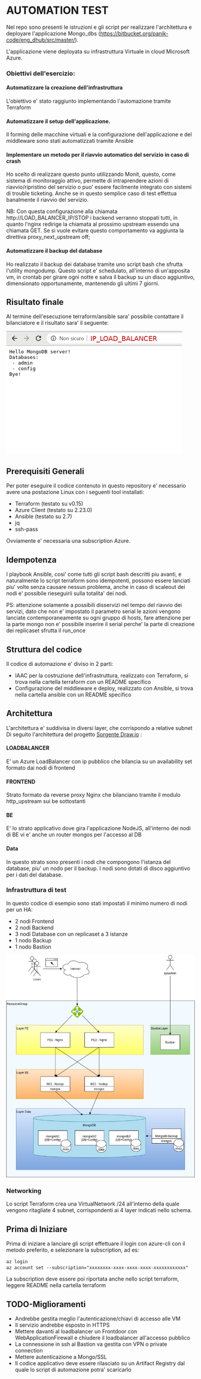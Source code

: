 # AUTOMATION TEST

Nel repo sono presenti le istruzioni e gli script per realizzare l'architettura e deployare l'applicazione Mongo_dbs (https://bitbucket.org/panik-code/eng_dhub/src/master/).

L'applicazione viene deployata su infrastruttura Virtuale in cloud Microsoft Azure.

### Obiettivi dell'esercizio:

#### Automatizzare la creazione dell'infrastruttura
L'obiettivo e' stato raggiunto implementando l'automazione tramite Terraform

#### Automatizzare il setup dell'applicazione.
Il forming delle macchine virtuali e la configurazione dell'applicazione e del middleware sono stati automatizzati tramite Ansible

#### Implementare un metodo per il riavvio automatico del servizio in caso di crash
Ho scelto di realizzare questo punto utilizzando Monit, questo, come sistema di monitoraggio attivo, permette di intraprendere azioni di riavvio/ripristino del servizio o puo' essere facilmente integrato con sistemi di trouble ticketing. Anche se in questo semplice caso di test effettua banalmente il riavvio del servizio.

NB: Con questa configurazione alla chiamata http://LOAD_BALANCER_IP/STOP i backend verranno stoppati tutti, in quanto l'nginx redirige la chiamata al prossimo upstream essendo una chiamata GET. Se si vuole evitare questo comportamento va aggiunta la direttiva proxy_next_upstream off;

#### Automatizzare il backup del database
Ho realizzato il backup dei database tramite uno script bash che sfrutta l'utility mongodump. Questo script e' schedulato, all'interno di un'apposita vm, in crontab per girare ogni notte e salva il backup su un disco aggiuntivo, dimensionato opportunamente, mantenendo gli ultimi 7 giorni.

## Risultato finale
Al termine dell'esecuzione terraform/ansible sara' possibile contattare il bilanciatore e il risultato sara' il seguente:

![classic](/images/result.png)

## Prerequisiti Generali
Per poter eseguire il codice contenuto in questo repository e' necessario avere una postazione Linux con i seguenti tool installati:

- Terraform (testato su v0.15)
- Azure Client (testato su 2.23.0)
- Ansible (testato su 2.7)
- jq
- ssh-pass

Ovviamente e' necessaria una subscription Azure.

## Idempotenza

I playbook Ansible, cosi' come tutti gli script bash descritti piu avanti, e naturalmente lo script terraform sono idempotenti, possono essere lanciati piu' volte senza causare nessun problema, anche in caso di scaleout dei nodi e' possibile rieseguirli sulla totalita' dei nodi.

PS: attenzione solamente a possibili disservizi nel tempo del riavvio dei servizi, dato che non e' impostato il parametro serial le azioni vengono lanciate contemporaneamente su ogni gruppo di hosts, fare attenzione per la parte mongo non e' possibile inserire il serial perche' la parte di creazione dei replicaset sfrutta il run_once

## Struttura del codice
Il codice di automazione e' diviso in 2 parti:

- IAAC per la costruzione dell'infrastruttura, realizzato con Terraform, si trova nella cartella terraform con un README specifico
- Configurazione del middleware e deploy, realizzato con Ansible, si trova nella cartella ansible con un README specifico

## Architettura
L'architettura e' suddivisa in diversi layer, che corrispondo a relative subnet
Di seguito l'architettura del progetto [Sorgente Draw.io](/draw/architettura.drawio) :

#### LOADBALANCER
E' un Azure LoadBalancer con ip pubblico che bilancia su un availability set formato dai nodi di frontend

#### FRONTEND
Strato formato da reverse proxy Nginx che bilanciano tramite il modulo http_upstream sui be sottostanti

#### BE
E' lo strato applicativo dove gira l'applicazione NodeJS, all'interno dei nodi di BE vi e' anche un router mongos per l'accesso al DB

#### Data
In questo strato sono presenti i nodi che compongono l'istanza del database, piu' un nodo per il backup. I nodi sono dotati di disco aggiuntivo per i dati del database.

### Infrastruttura di test
In questo codice di esempio sono stati impostati il minimo numero di nodi per un HA:
- 2 nodi Frontend
- 2 nodi Backend
- 3 nodi Database con un replicaset a 3 istanze
- 1 nodo Backup
- 1 nodo Bastion

![classic](/images/architettura.jpg)

### Networking
Lo script Terraform crea una VirtualNetwork /24 all'interno della quale vengono ritagliate 4 subnet, corrispondenti ai 4 layer indicati nello schema.

## Prima di Iniziare
Prima di iniziare a lanciare gli script effettuare il login con azure-cli con il metodo preferito, e selezionare la subscription, ad es:

```
az login
az account set --subscription="xxxxxxxx-xxxx-xxxx-xxxx-xxxxxxxxxxxx"
```
La subscription deve essere poi riportata anche nello script terraform, leggere README nella cartella terraform

## TODO-Miglioramenti
- Andrebbe gestita meglio l'autenticazione/chiavi di accesso alle VM
- Il servizio andrebbe esposto in HTTPS
- Mettere davanti al loadbalancer un Frontdoor con WebApplicationFirewall e chiudere il loadbalancer all'accesso pubblico
- La connessione in ssh al Bastion va gestita con VPN o private connection
- Mettere autenticazione a Mongo/SSL
- Il codice applicativo deve essere rilasciato su un Artifact Registry dal quale lo script di automazione potra' scaricarlo


